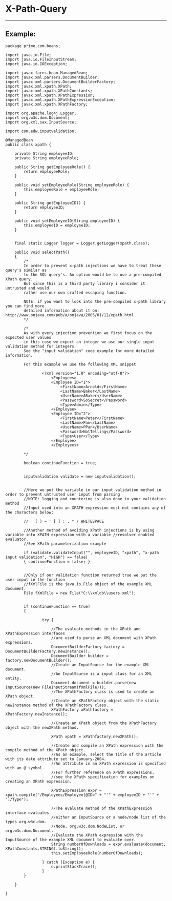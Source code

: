 # X-Path-Query
-------

## Example:


	package prime.com.beans;

	import java.io.File;
	import java.io.FileInputStream;
	import java.io.IOException;

	import javax.faces.bean.ManagedBean;
	import javax.xml.parsers.DocumentBuilder;
	import javax.xml.parsers.DocumentBuilderFactory;
	import javax.xml.xpath.XPath;
	import javax.xml.xpath.XPathConstants;
	import javax.xml.xpath.XPathExpression;
	import javax.xml.xpath.XPathExpressionException;
	import javax.xml.xpath.XPathFactory;

	import org.apache.log4j.Logger;
	import org.w3c.dom.Document;
	import org.xml.sax.InputSource;

	import com.edw.inputvalidation; 

	@ManagedBean
	public class xpath {
		
		private String employeeID;
		private String employeeRole;

		public String getEmployeeRole() {
			return employeeRole;
		}

		public void setEmployeeRole(String employeeRole) {
			this.employeeRole = employeeRole;
		}

		public String getEmployeeID() {
			return employeeID;
		}
	
		public void setEmployeeID(String employeeID) {
			this.employeeID = employeeID;
		}
		
		
		final static Logger logger = Logger.getLogger(xpath.class);

		public void selectPath()
		{
			/*
			In order to prevent x-path injections we have to treat these query's similar as 
			to the SQL query's. An option would be to use a pre-compiled XPath query.
			But since this is a third party library i consider it untrusted and would
			rather use our own crafted escaping function.

			NOTE: if you want to look into the pre-compiled x-path library you can find more
			detailed information about it on: http://www.onjava.com/pub/a/onjava/2005/01/12/xpath.html
			*/

			/*
			As with every injection prevention we first focus on the expected user values
			in this case we expect an integer we use our single input validation method for integers
			See the "input validation" code example for more detailed information.
			
			For this example we use the following XML snippet 
			
					<?xml version="1.0" encoding="utf-8"?>
						<Employees>
						<Employee ID="1">
							<FirstName>Arnold</FirstName>
							<LastName>Baker</LastName>
							<UserName>ABaker</UserName>
							<Password>SoSecret</Password>
							<Type>Admin</Type>
						</Employee>
						<Employee ID="2">
							<FirstName>Peter</FirstName>
							<LastName>Pan</LastName>
							<UserName>PPan</UserName>
							<Password>NotTelling</Password>
							<Type>User</Type>
						</Employee>
						</Employees>

			*/
		
			boolean continueFunction = true;
			

			inputvalidation validate = new inputvalidation();
			
			
			//Here we put the variable in our input validation method in order to prevent untrusted user input from parsing
			//NOTE: logging and countering is also done in your validation method
			//Input used into an XPATH expression must not contains any of the characters below:

			//	 ( ) = ' [ ] : , * / WHITESPACE
			
			//Another method of avoiding XPath injections is by using variable into XPATH expression with a variable //resolver enabled evaluator. 
			//See XPath parameterization example
			
			if (validate.validateInput("", employeeID, "xpath", "x-path input validation", "HIGH") == false) 
			{ continueFunction = false; }

			
			//Only if our validation function returned true we put the user input in the function
			//fXmlFile is the java.io.File object of the example XML document.
			File fXmlFile = new File("C:\\xmldb\\users.xml");
			
					
			if (continueFunction == true)
			{     	 
						
					try { 					
				
						//The evaluate methods in the XPath and XPathExpression interfaces 
						//are used to parse an XML document with XPath expressions.					
						DocumentBuilderFactory factory = DocumentBuilderFactory.newInstance();
						DocumentBuilder builder = factory.newDocumentBuilder();
						//Create an InputSource for the example XML document.
						//An InputSource is a input class for an XML entity.	        	    
						Document document = builder.parse(new InputSource(new FileInputStream(fXmlFile)));
						//The XPathFactory class is used to create an XPath object.
						//Create an XPathFactory object with the static newInstance method of the XPathFactory class.
						XPathFactory xPathfactory = XPathFactory.newInstance();
				
						//Create an XPath object from the XPathFactory object with the newXPath method.
				
						XPath xpath = xPathfactory.newXPath();
				
						//Create and compile an XPath expression with the compile method of the XPath object. 
						//As an example, select the title of the article with its date attribute set to January-2004.
						//An attribute in an XPath expression is specified with an @ symbol. 
						//For further reference on XPath expressions, 
						//see the XPath specification for examples on creating an XPath expression.
						
						XPathExpression expr = xpath.compile("/Employees/Employee[@ID=" + "'" + employeeID + "'" + "]/Type");	        	    
						
						//The evaluate method of the XPathExpression interface evaluates
						//either an InputSource or a node/node list of the types org.w3c.dom.
						//Node, org.w3c.dom.NodeList, or org.w3c.dom.Document.
						//Evaluate the XPath expression with the InputSource of the example XML document to evaluate over.
						String numberOfDownloads = expr.evaluate(document, XPathConstants.STRING).toString();
						this.setEmployeeRole(numberOfDownloads);
											
					} catch (Exception e) {
						e.printStackTrace();
					}      	 
			}         

		}
		
	}

